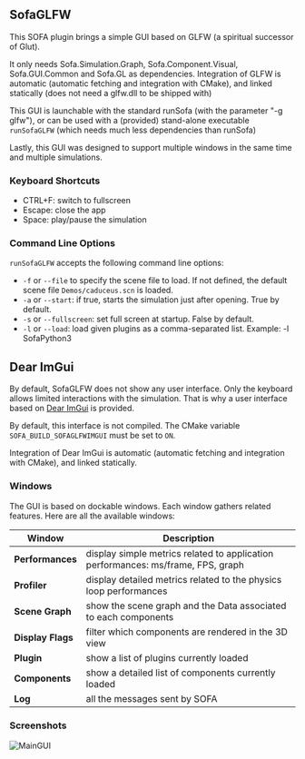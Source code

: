 ## SofaGLFW
This SOFA plugin brings a simple GUI based on GLFW (a spiritual successor of Glut).

It only needs Sofa.Simulation.Graph, Sofa.Component.Visual, Sofa.GUI.Common and Sofa.GL as dependencies.
Integration of GLFW is automatic (automatic fetching and integration with CMake), and linked statically (does not need a glfw.dll to be shipped with)

This GUI is launchable with the standard runSofa (with the parameter "-g glfw"), or can be used with a (provided) stand-alone executable `runSofaGLFW` (which needs much less dependencies than runSofa)

Lastly, this GUI was designed to support multiple windows in the same time and multiple simulations. 

### Keyboard Shortcuts

* CTRL+F: switch to fullscreen
* Escape: close the app
* Space: play/pause the simulation

### Command Line Options

`runSofaGLFW` accepts the following command line options:
* `-f` or `--file` to specify the scene file to load. If not defined, the default scene file `Demos/caduceus.scn` is loaded.
* `-a` or `--start`: if true, starts the simulation just after opening. True by default.
* `-s` or `--fullscreen`: set full screen at startup. False by default.
* `-l` or `--load`: load given plugins as a comma-separated list. Example: -l SofaPython3

## Dear ImGui

By default, SofaGLFW does not show any user interface.
Only the keyboard allows limited interactions with the simulation.
That is why a user interface based on [Dear ImGui](https://github.com/ocornut/imgui) is provided.

By default, this interface is not compiled.
The CMake variable `SOFA_BUILD_SOFAGLFWIMGUI` must be set to `ON`.

Integration of Dear ImGui is automatic (automatic fetching and integration with CMake), and linked statically.

### Windows

The GUI is based on dockable windows.
Each window gathers related features.
Here are all the available windows:

| Window            | Description                                                                      |
|-------------------|----------------------------------------------------------------------------------|
| __Performances__  | display simple metrics related to application performances: ms/frame, FPS, graph |
| __Profiler__      | display detailed metrics related to the physics loop performances                |
| __Scene Graph__   | show the scene graph and the Data associated to each components                  |
| __Display Flags__ | filter which components are rendered in the 3D view                              |
| __Plugin__        | show a list of plugins currently loaded                                          |
| __Components__    | show a detailed list of components currently loaded                              |
| __Log__           | all the messages sent by SOFA                                                    |

### Screenshots

![MainGUI](doc/screenshot.png)
